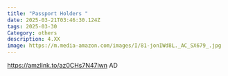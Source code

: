 ```yaml
---
title: "Passport Holders "
date: 2025-03-21T03:46:30.124Z
tags: 2025-03-30
Category: others
description: 4.XX
image: https://m.media-amazon.com/images/I/81-jonIWd8L._AC_SX679_.jpg
---
```

https://amzlink.to/az0CHs7N47iwn   AD